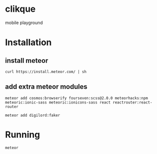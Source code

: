 # clikque
mobile playground

# Installation

## install meteor
```
curl https://install.meteor.com/ | sh
```

## add extra meteor modules
```
meteor add cosmos:browserify fourseven:scss@2.0.0 meteorhacks:npm meteoric:ionic-sass meteoric:ionicons-sass react reactrouter:react-router

meteor add digilord:faker
```

# Running

```
meteor
```
